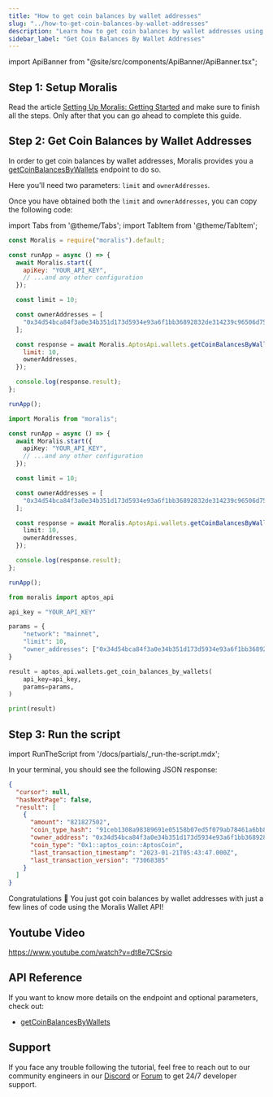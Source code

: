 ```yaml
---
title: "How to get coin balances by wallet addresses"
slug: "../how-to-get-coin-balances-by-wallet-addresses"
description: "Learn how to get coin balances by wallet addresses using Moralis Wallet API."
sidebar_label: "Get Coin Balances By Wallet Addresses"
---
```


import ApiBanner from "@site/src/components/ApiBanner/ApiBanner.tsx";

<ApiBanner />

## Step 1: Setup Moralis

Read the article [Setting Up Moralis: Getting Started](/web3-data-api/aptos/get-your-api-key) and make sure to finish all the steps. Only after that you can go ahead to complete this guide.

## Step 2: Get Coin Balances by Wallet Addresses

In order to get coin balances by wallet addresses, Moralis provides you a [getCoinBalancesByWallets](/web3-data-api/aptos/reference/get-coin-balances-by-wallets) endpoint to do so.

Here you'll need two parameters: `limit` and `ownerAddresses`.

Once you have obtained both the `limit` and `ownerAddresses`, you can copy the following code:

import Tabs from '@theme/Tabs';
import TabItem from '@theme/TabItem';

<Tabs groupId="programming-language">
  <TabItem value="javascript" label="index.js (JavaScript)" default>

```javascript index.js
const Moralis = require("moralis").default;

const runApp = async () => {
  await Moralis.start({
    apiKey: "YOUR_API_KEY",
    // ...and any other configuration
  });

  const limit = 10;

  const ownerAddresses = [
    "0x34d54bca84f3a0e34b351d173d5934e93a6f1bb36892832de314239c96506d75",
  ];

  const response = await Moralis.AptosApi.wallets.getCoinBalancesByWallets({
    limit: 10,
    ownerAddresses,
  });

  console.log(response.result);
};

runApp();
```

</TabItem>
<TabItem value="typescript" label="index.ts (TypeScript)">

```typescript index.ts
import Moralis from "moralis";

const runApp = async () => {
  await Moralis.start({
    apiKey: "YOUR_API_KEY",
    // ...and any other configuration
  });

  const limit = 10;

  const ownerAddresses = [
    "0x34d54bca84f3a0e34b351d173d5934e93a6f1bb36892832de314239c96506d75",
  ];

  const response = await Moralis.AptosApi.wallets.getCoinBalancesByWallets({
    limit: 10,
    ownerAddresses,
  });

  console.log(response.result);
};

runApp();
```

</TabItem>
<TabItem value="python" label="index.py (Python)">

```python index.py
from moralis import aptos_api

api_key = "YOUR_API_KEY"

params = {
    "network": "mainnet",
    "limit": 10,
    "owner_addresses": ["0x34d54bca84f3a0e34b351d173d5934e93a6f1bb36892832de314239c96506d75"]
}

result = aptos_api.wallets.get_coin_balances_by_wallets(
    api_key=api_key,
    params=params,
)

print(result)
```

</TabItem>
</Tabs>

## Step 3: Run the script

import RunTheScript from '/docs/partials/\_run-the-script.mdx';

<RunTheScript />

In your terminal, you should see the following JSON response:

```json
{
  "cursor": null,
  "hasNextPage": false,
  "result": [
    {
      "amount": "821827502",
      "coin_type_hash": "91ceb1308a98389691e05158b07ed5f079ab78461a6bb8d5a4054b1bb5cb8bb6",
      "owner_address": "0x34d54bca84f3a0e34b351d173d5934e93a6f1bb36892832de314239c96506d75",
      "coin_type": "0x1::aptos_coin::AptosCoin",
      "last_transaction_timestamp": "2023-01-21T05:43:47.000Z",
      "last_transaction_version": "73068385"
    }
  ]
}
```

Congratulations 🥳 You just got coin balances by wallet addresses with just a few lines of code using the Moralis Wallet API!

## Youtube Video

https://www.youtube.com/watch?v=dt8e7CSrsio

## API Reference

If you want to know more details on the endpoint and optional parameters, check out:

- [getCoinBalancesByWallets](/web3-data-api/aptos/reference/get-coin-balances-by-wallets)

## Support

If you face any trouble following the tutorial, feel free to reach out to our community engineers in our [Discord](https://moralis.io/discord) or [Forum](https://forum.moralis.io) to get 24/7 developer support.

